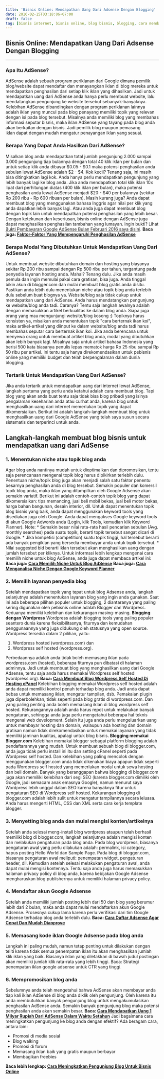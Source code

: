 ```yaml
---
title: 'Bisnis Online: Mendapatkan Uang Dari Adsense Dengan Blogging'
date: 2016-02-15T03:18:06+07:00
draft: false
tag: [bisnis internet, bisnis online, blog bisnis, blogging, cara mendapatkan uang dari internet, cara menghasilkan uang dari internet, Info, pasif income, passive income, penghasilan pasif, tips blogging, tutorial blog, tutorial blogging]
---
```


## Bisnis Online: Mendapatkan Uang Dari Adsense Dengan Blogging
----

### Apa Itu AdSense?

AdSense adalah sebuah program periklanan dari Google dimana pemilik blog/website dapat mendaftar dan menayangkan iklan di blog mereka untuk mendapatkan penghasilan dari setiap klik iklan yang dihasilkan. Jadi untuk mendapatkan uang dari AdSense anda hanya perlu membuat website, lalu mendatangkan pengunjung ke website tersebut sebanyak-banyaknya. Kelebihan AdSense dibandingkan dengan program periklanan lainnya adalah iklan yang muncul pada blog penayang memiliki topik yang relevan dengan isi pada blog tersebut. Misalnya anda memiliki blog yang membahas informasi seputar bisnis, maka iklan AdSense yang tayang pada blog anda akan berkaitan dengan bisnis. Jadi pemilik blog maupun pemasang iklan dapat dengan mudah mengatur penayangan iklan yang sesuai.

### Berapa Yang Dapat Anda Hasilkan Dari AdSense?

Misalkan blog anda mendapatkan total jumlah pengunjung 2.000 sampai 3.000 pengunjung tiap bulannya dengan total 40 klik iklan per bulan dan untuk setiap klik anda dibayar $0.05 - $0.1 maka potensi penghasilan anda sebulan lewat AdSense adalah $2 - $4. Kok kecil? Tenang saja, ini masih bisa ditingkatkan lagi kok. Anda hanya perlu mendapatkan pengunjung yang lebih banyak lagi ke blog anda. Jika anda mendapatkan total klik iklan 10x lipat dari perhitungan diatas (400 klik iklan per bulan), maka potensi penghasilan anda lewat AdSense menjadi $20 - $40 per bulannya (sekitar Rp 200 ribu - Rp 600 ribuan per bulan). Masih kurang juga? Anda dapat membuat blog yang menggunakan bahasa Inggris agar nilai per klik yang anda dapatkan lebih banyak lagi. Atau anda juga dapat membuat blog dengan topik lain untuk mendapatkan potensi penghasilan yang lebih besar. Dengan ketekunan dan keseriusan, bisnis online dengan AdSense juga dapat menghasilkan penghasilan tambahan yang lumayan. Ingin bukti? Lihat [Bukti Pembayaran Google AdSense Bulan Februari 2016 saya disini](/bukti-pembayaran-google-adsense-februari-2016/). **Baca juga: [Faktor-Faktor Yang Mempengaruhi Penghasilan AdSense](/faktor-faktor-yang-mempengaruhi-penghasilan-adsense/)**

### Berapa Modal Yang Dibutuhkan Untuk Mendapatkan Uang Dari AdSense?

Untuk membuat website dibutuhkan domain dan hosting yang biayanya sekitar Rp 200 ribu sampai dengan Rp 500 ribu per tahun, tergantung pada penyedia layanan hosting anda. Mahal? Tenang dulu. Jika anda masih pemula dan ingin memulai pakai cara gratisan, bisa juga. Anda tinggal bikin akun di blogger.com dan mulai membuat blog gratis anda disitu. Pastikan anda lebih dulu menentukan niche atau topik blog anda terlebih dulu sebelum buat blognya ya. Website/blog saja tidak cukup untuk mendapatkan uang dari AdSense. Anda harus mendatangkan pengunjung ke website/blog anda tadi. Caranya? Tentu saja langkah awalnya adalah dengan memasukkan artikel berkualitas ke dalam blog anda. Siapa juga orang yang mau mengunjungi website/blog kosong :) Topiknya harus konsisten ya, misalkan anda menentukan topik "cara berternak ikan koi", maka artikel-artikel yang diinput ke dalam website/blog anda tadi harus membahas seputar cara berternak ikan koi. Jika anda berencana untuk menyewa orang untuk membuat artikel blog anda, modal yang dibutuhkan akan lebih banyak lagi. Misalnya saja untuk artikel bahasa Indonesia yang berisi 500 kata biasanya penulis lepas mematok harga Rp 25 ribu sampai Rp 50 ribu per artikel. Ini tentu saja hanya direkomendasikan untuk pebisnis online yang memiliki budget dan telah berpengalaman dalam dunia blogging.

### Tertarik Untuk Mendapatkan Uang Dari AdSense?

Jika anda tertarik untuk mendapatkan uang dari internet lewat AdSense, langkah pertama yang perlu anda ketahui adalah cara membuat blog. Tapi blog yang akan anda buat tentu saja tidak bisa blog pribadi yang isinya pengalaman keseharian anda atau curhat anda, karena blog untuk menghasilkan uang dari internet memerlukan topik yang dapat dikomersialkan. Berikut ini adalah langkah-langkah membuat blog untuk menghasilkan uang dari Google AdSense yang telah saya susun secara sistematis dan terperinci untuk anda.

Langkah-langkah membuat blog bisnis untuk mendapatkan uang dari AdSense
-----------------------------------------------------------------------

### **1\. Menentukan niche atau topik blog anda**

Agar blog anda nantinya mudah untuk dioptimalkan dan dipromosikan, tentu saja perencanaan mengenai topik blog harus dipikirkan terlebih dulu. Penentuan niche/topik blog juga akan menjadi salah satu faktor penentu besarnya penghasilan anda di blog tersebut. Semakin populer dan komersil topik blog anda, maka iklan yang ditampilkan oleh Google Adsense akan semakin variatif. Berikut ini adalah contoh-contoh topik blog yang dapat dikomersialkan: tips memancing, jual beli mobil bekas, jual beli motor bekas, harga bahan bangunan, desain interior, dll. Untuk dapat menentukan topik blog bisnis yang baik, anda dapat menggunakan keyword tools yang disediakan juga oleh Google. Anda dapat mengakses Google keyword tools di akun Google Adwords anda (Login, klik Tools, kemudian klik Keyword Planner). Note: * Semakin besar nilai rata-rata hasil pencarian sebulan (Avg. monthly searches) pada suatu topik, berarti topik tersebut sangat dicari di Google. * Jika kompetisi (competition) suatu topik tinggi, hal tersebut berarti ada banyak pengiklan yang bersedia membayar anda untuk topik tersebut. * Nilai suggested bid berarti iklan tersebut akan menghasilkan uang dengan jumlah tersebut per kliknya. Untuk informasi lebih lengkap mengenai cara memilih niche untuk blog AdSense, anda juga dapat membaca artikel ini: **Baca juga: [Cara Memilih Niche Untuk Blog AdSense](/cara-memilih-niche-blog-untuk-adsense/)** **Baca juga: [Cara Menganalisa Niche Dengan Google Keyword Planner](/cara-memilih-niche-dengan-google-keyword-tools/)**

### 2\. Memilih layanan penyedia blog

Setelah mendapatkan topik yang tepat untuk blog Adsense anda, langkah selanjutnya adalah menentukan layanan blog yang ingin anda gunakan. Saat ini ada beberapa pilihan populer untuk blogging, 2 diantaranya yang paling sering digunakan oleh pebisnis online adalah Blogger dan Wordpress. Keduanya memiliki kelebihan dan kekurangan masing-masing. **Blogging dengan Wordpress** Wordpress adalah blogging tools yang paling populer seantero dunia karena fleksibilitasnya, fiturnya dan kemudahan penggunaannya yang juga didukung oleh statusnya yang open source. Wordpress tersedia dalam 2 pilihan, yaitu:

1.  Wordpress hosted (wordpress.com) dan
2.  Wordpress self hosted (wordpress.org).

Perbedaannya adalah anda tidak boleh memasang iklan pada wordpress.com (hosted), beberapa fiturnya pun dibatasi di halaman adminnya. Jadi untuk membuat blog yang menghasilkan uang dari Google Adsense, tentu saja anda harus memakai Wordpress self hosted (wordpress.org). **Baca: [Cara Membuat Blog Wordpress Self Hosted Di Hosting cPanel](/cara-membuat-blog-wordpress-self-hosted-di-cpanel/)** Kelebihan blogging memakai Wordpress self hosted adalah anda dapat memiliki kontrol penuh terhadap blog anda. Jadi anda dapat bebas untuk memasang iklan, mengatur tampilan, dsb. Pemakaian plugin juga diperbolehkan, tidak seperti pada blog gratis di wordpress.com. Dan yang paling penting anda boleh memasang iklan di blog wordpress self hosted. Kekurangannya adalah anda harus repot untuk melakukan banyak pengaturan, sehingga anda juga perlu mengetahui beberapa hal teknis mengenai web development. Selain itu juga anda perlu mengeluarkan uang untuk membayar hosting dan domain, walaupun ada hosting dan domain gratisan namun tidak direkomendasikan untuk memakai layanan yang tidak memiliki jaminan kualitas, apalagi untuk blog bisnis. **Blogging memakai Blogger.com** Kelebihan memakai blogger sebagai platform blogging adalah pendaftarannya yang mudah. Untuk membuat sebuah blog di blogger.com, anda juga tidak perlu install ini itu dan setting cPanel seperti pada Wordpress self hosted. Dan kelebihan yang paling mencolok dengan menggunakan blogger.com anda tidak dikenakan biaya apapun tidak seperti pada Wordpress self hosted yang memerlukan modal untuk sewa hosting dan beli domain. Banyak yang beranggapan bahwa blogging di blogger.com juga akan memiliki kelebihan dari segi SEO (karena blogger.com dimiliki oleh Google, jadi semacam anak emasnya Google), namun menurut saya Wordpress lebih unggul dalam SEO karena banyaknya fitur untuk pengaturan SEO di Wordpress self hosted. Kekurangan blogging di blogger.com adalah lebih sulit untuk mengatur tampilannya secara leluasa. Anda harus mengerti HTML, CSS dan XML serta cara kerja template blogger.

### **3\. Menyetting blog anda dan mulai mengisi konten/artikelnya**

Setelah anda selesai meng-install blog wordpress ataupun telah berhasil memiliki blog di blogger.com, langkah selanjutnya adalah mengisi konten dan melakukan pengaturan pada blog anda. Pada blog wordpress, biasanya pengaturan awal yang perlu dilakukan adalah: permalink, isi category, hapus posting Hello World dan Sample Page. Pada blog di blogger.com, biasanya pengaturan awal meliputi: penempatan widget, pengaturan header, dll. Kemudian setelah selesai melakukan pengaturan awal, anda dapat mulai mengisi kontennya. Tentu saja anda juga harus memasukkan halaman privacy policy di blog anda, karena kebijakan Google Adsense mengharuskan blog publishernya untuk memiliki halaman privacy policy.

### **4\. Mendaftar akun Google Adsense**

Setelah anda memiliki jumlah posting lebih dari 50 dan blog yang berumur lebih dari 2 bulan, maka anda dapat mulai mendaftarkan akun Google Adsense. Prosesnya cukup lama karena perlu verifikasi dari tim Google Adsense terhadap blog anda terlebih dulu. **Baca: [Cara Daftar Adsense Agar Cepat Dan Mudah Diapprove](/cara-daftar-google-adsense-agar-cepat-dan-mudah-approve/)**

### **5\. Memasang kode iklan Google Adsense pada blog anda**

Langkah ini paling mudah, namun tetap penting untuk dilakukan dengan teliti karena tidak semua penempatan iklan itu akan menghasilkan jumlah klik iklan yang baik. Biasanya iklan yang diletakkan di bawah judul postingan akan memiliki jumlah klik rata-rata yang lebih tinggi. Baca: Strategi penempatan iklan google adsense untuk CTR yang tinggi.

### 6\. Mempromosikan blog anda

Sebelumnya anda telah mengetahui bahwa AdSense akan membayar anda tiap kali iklan AdSense di blog anda diklik oleh pengunjung. Oleh karena itu anda membutuhkan banyak pengunjung blog untuk mengakumulasikan penghasilan AdSense anda. Semakin banyak pengunjung blog maka potensi penghasilan anda akan semakin besar. **Baca: [Cara Mendapatkan Uang 1 Milyar Rupiah Dari AdSense Dalam Waktu Setahun](/cara-mendapatkan-uang-1-milyar-dari-adsense-dalam-waktu-setahun/)** Jadi bagaimana cara meningkatkan pengunjung ke blog anda dengan efektif? Ada beragam cara, antara lain:

*   Promosi di media sosial
*   Blog walking
*   Promosi di forum
*   Memasang iklan baik yang gratis maupun berbayar
*   Membagikan freebies

**Baca lebih lengkap: [Cara Meningkatkan Pengunjung Blog Untuk Bisnis Online](/cara-mendapatkan-uang-1-milyar-dari-adsense-dalam-waktu-setahun/)**
